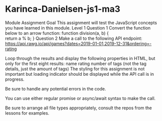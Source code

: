 # Karinca-Danielsen-js1-ma3

Module Assignment
Goal
This assignment will test the JavaScript concepts you have learned in this module.
Level 1
Question 1
Convert the function below to an arrow function:
function division(a, b) {    
    return a % b;
}
Question 2
Make a call to the following API endpoint:
https://api.rawg.io/api/games?dates=2019-01-01,2019-12-31&ordering=-rating

Loop through the results and display the following properties in HTML, but only for the first eight results:
name
rating
number of tags (not the tag details, just the amount of tags)
The styling for this assignment is not important but loading indicator should be displayed while the API call is in progress.

Be sure to handle any potential errors in the code.

You can use either regular promise or async/await syntax to make the call.

Be sure to arrange all file types appropriately, consult the repos from the lessons for examples.
